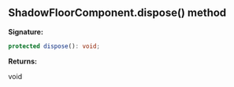 
## ShadowFloorComponent.dispose() method

**Signature:**

```typescript
protected dispose(): void;
```
**Returns:**

void

